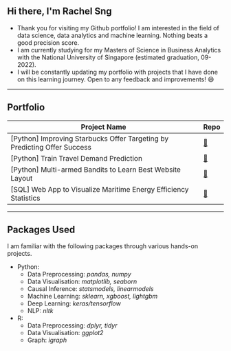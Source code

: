 ## Hi there, I'm Rachel Sng

- Thank you for visiting my Github portfolio! I am interested in the field of data science, data analytics and machine learning. Nothing beats a good precision score. 
- I am currently studying for my Masters of Science in Business Analytics with the National University of Singapore (estimated graduation, 09-2022). 
- I will be constantly updating my portfolio with projects that I have done on this learning journey. Open to any feedback and improvements! 😄

-------------------------------------------

## Portfolio

| Project Name | Repo |
| --- | ----------- |
| [Python] Improving Starbucks Offer Targeting by Predicting Offer Success | [🔗 ](https://github.com/rachelsng/Improving-Starbucks-Offer-Targeting-with-Success-Prediction)|
| [Python] Train Travel Demand Prediction | [🔗 ](https://github.com/rachelsng/Train-Travel-Demand-Modelling-in-Python)|
| [Python] Multi-armed Bandits to Learn Best Website Layout | [🔗 ](https://github.com/rachelsng/Multiarmed-Bandits-Website-Tuning)|
| [SQL] Web App to Visualize Maritime Energy Efficiency Statistics | [🔗 ](https://github.com/salimwid/Visualizing_Maritime_Energy_Efficiency_Statistics)|

-------------------------------------------

## Packages Used

I am familiar with the following packages through various hands-on projects. 

- Python:
    - Data Preprocessing: *pandas, numpy*
    - Data Visualisation: *matplotlib, seaborn*
    - Causal Inference: *statsmodels, linearmodels*
    - Machine Learning: *sklearn, xgboost, lightgbm*
    - Deep Learning: *keras/tensorflow*
    - NLP: *nltk*
- R: 
    - Data Preprocessing: *dplyr, tidyr*
    - Data Visualisation: *ggplot2*
    - Graph: *igraph*
